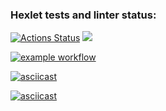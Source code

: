 ### Hexlet tests and linter status:
[![Actions Status](https://github.com/RYunusov2/python-project-lvl1/workflows/hexlet-check/badge.svg)](https://github.com/RYunusov2/python-project-lvl1/actions)
<a href="https://codeclimate.com/github/codeclimate/codeclimate/maintainability"><img src="https://api.codeclimate.com/v1/badges/a99a88d28ad37a79dbf6/maintainability" /></a>

[![example workflow](https://github.com/RYunusov2/python-project-lvl1/workflows/Python%20CI/badge.svg)](https://github.com/RYunusov2/python-project-lvl1/actions)

[![asciicast](https://asciinema.org/a/FHtFnawAR1h2WAV933NG762Bj.svg)](https://asciinema.org/a/FHtFnawAR1h2WAV933NG762Bj)

[![asciicast](https://asciinema.org/a/LDMQsMbkZ4brlopN2cQ56Ol9h.svg)](https://asciinema.org/a/LDMQsMbkZ4brlopN2cQ56Ol9h)